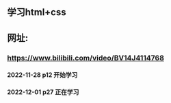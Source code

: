 ## 学习html+css
## 网址:
### https://www.bilibili.com/video/BV14J4114768 
#### 2022-11-28 p12 开始学习
#### 2022-12-01 p27 正在学习